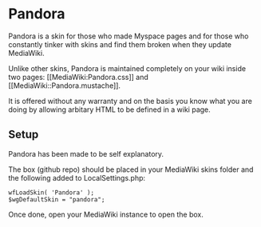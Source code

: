 # Pandora

Pandora is a skin for those who made Myspace pages and for those who constantly tinker with skins and find them broken when they update MediaWiki.

Unlike other skins, Pandora is maintained completely on your wiki inside two pages: [[MediaWiki:Pandora.css]] and [[MediaWiki::Pandora.mustache]].

It is offered without any warranty and on the basis you know what you are doing by allowing arbitary HTML to be defined in a wiki page.

## Setup

Pandora has been made to be self explanatory.

The box (github repo) should be placed in your MediaWiki skins folder and the following added to LocalSettings.php:

```
wfLoadSkin( 'Pandora' );
$wgDefaultSkin = "pandora";
```

Once done, open your MediaWiki instance to open the box.
